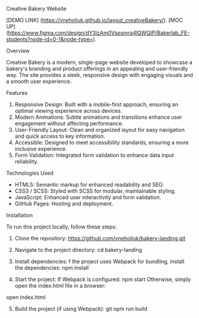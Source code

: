 Creative Bakery Website


[DEMO LINK] (https://vneholiuk.github.io/layout_creativeBakery/).
[MOC UP] (https://www.figma.com/design/dY3izAm0Vspsmra4lQWQIP/Bakerlab_FE-students?node-id=0-1&node-type=).

Overview

Creative Bakery is a modern, single-page website developed to showcase a bakery's branding and product offerings
in an appealing and user-friendly way. The site provides a sleek, responsive design with engaging visuals and a
smooth user experience.


Features

1. Responsive Design: Built with a mobile-first approach, ensuring an optimal viewing experience across devices.
2. Modern Animations: Subtle animations and transitions enhance user engagement without affecting performance.
3. User-Friendly Layout: Clean and organized layout for easy navigation and quick access to key information.
4. Accessible: Designed to meet accessibility standards, ensuring a more inclusive experience.
5. Form Validation: Integrated form validation to enhance data input reliability.

Technologies Used

- HTML5: Semantic markup for enhanced readability and SEO.
- CSS3 / SCSS: Styled with SCSS for modular, maintainable styling.
- JavaScript: Enhanced user interactivity and form validation.
- GitHub Pages: Hosting and deployment.

Installation

To run this project locally, follow these steps:

1. Clone the repository:
  https://github.com/vneholiuk/bakery-landing.git

2. Navigate to the project directory:
  cd bakery-landing

3. Install dependencies: f the project uses Webpack for bundling, install the dependencies:
  npm install

4. Start the project: If Webpack is configured:
  npm start
  Otherwise, simply open the index.html file in a browser:

  open index.html

5. Build the project (if using Webpack):
  git npm run build



